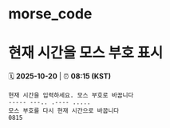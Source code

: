# morse_code
# 현재 시간을 모스 부호 표시
<!-- MORSE_TIME_START -->
🗓️ **2025-10-20** | ⏰ **08:15 (KST)**

```
현재 시간을 입력하세요. 모스 부호로 바꿉니다
----- ---.. .---- .....
모스 부호를 다시 현재 시간으로 바꿉니다
0815
```
<!-- MORSE_TIME_END -->
